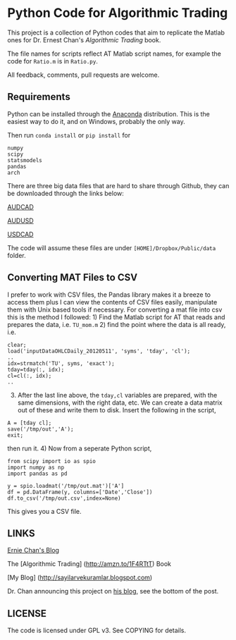# Python Code for Algorithmic Trading

This project is a collection of Python codes that aim to replicate the
Matlab ones for Dr. Ernest Chan's *Algorithmic Trading* book.

The file names for scripts reflect AT Matlab script names, for example 
the code for `Ratio.m` is in `Ratio.py`.

All feedback, comments, pull requests are welcome. 

## Requirements

Python can be installed through the [Anaconda](http://continuum.io/downloads) distribution. 
This is the easiest way to do it, and on Windows, probably the only way.

Then run `conda install` or `pip install` for

```
numpy
scipy
statsmodels
pandas
arch
```

There are three big data files that are hard to share through Github,
they can be downloaded through the links below:

[AUDCAD](https://www.dropbox.com/s/510lvv47i49kgqw/inputData_AUDCAD_20120426.mat?dl=1)

[AUDUSD](https://www.dropbox.com/s/7t29q43bwy6mwfs/inputData_AUDUSD_20120426.mat?dl=1)

[USDCAD](https://www.dropbox.com/s/1403h358vw0m5bz/inputData_USDCAD_20120426.mat?dl=0)

The code will assume these files are under `[HOME]/Dropbox/Public/data` folder.

## Converting MAT Files to CSV

I prefer to work with CSV files, the Pandas library makes it a breeze
to access them plus I can view the contents of CSV files easily,
manipulate them with Unix based tools if necessary. For converting a
mat file into csv this is the method I followed: 1) Find the Matlab
script for AT that reads and prepares the data, i.e. `TU_mom.m` 2)
find the point where the data is all ready, i.e.

```
clear;
load('inputDataOHLCDaily_20120511', 'syms', 'tday', 'cl');
..
idx=strmatch('TU', syms, 'exact');
tday=tday(:, idx);
cl=cl(:, idx);
..
```

3) After the last line above, the `tday,cl` variables are prepared, with
the same dimensions, with the right data, etc. We can create a data 
matrix out of these and write them to disk. Insert the following in 
the script,

```
A = [tday cl];
save('/tmp/out','A');
exit;
```

then run it. 4) Now from a seperate Python script,

```
from scipy import io as spio
import numpy as np
import pandas as pd

y = spio.loadmat('/tmp/out.mat')['A']
df = pd.DataFrame(y, columns=['Date','Close'])
df.to_csv('/tmp/out.csv',index=None)
```

This gives you a CSV file.

## LINKS

[Ernie Chan's Blog](http://epchan.blogspot.com)

The [Algorithmic Trading] (http://amzn.to/1F4RTtT) Book

[My Blog] (http://sayilarvekuramlar.blogspot.com)

Dr. Chan announcing this project on [his blog](http://epchan.blogspot.de/2015/09/interview-with-euan-sinclair.html), see the bottom of the post.

## LICENSE

The code is licensed under GPL v3. See COPYING for details.

